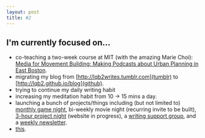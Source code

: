 ```yaml
---
layout: post
title: #2
---
```

## I'm currently focused on...

* co-teaching a two-week course at MIT (with the amazing Marie Choi): [Media for Movement Building: Making Podcasts about Urban Planning in East Boston](http://colabradio.mit.edu/media-for-movement-building-making-podcasts-about-urban-planning-in-east-boston/).
* migrating my blog from [http://lqb2writes.tumblr.com](tumblr) to [http://lqb2.github.io/blog](github).
* trying to continue my daily writing habit
* increasing my meditation habit from 10 -> 15 mins a day.
* launching a bunch of projects/things including (but not limited to) [monthly game night](https://www.facebook.com/events/1789600871289457/), bi-weekly movie night (recurring invite to be built), [3-hour project night](lqb2.github.io/3h-project-night) (website in progress), a [writing support group](https://aspiringwriters.groups.io/), and a [weekly newsletter](http://tinyletter.com/lqb2).
* [this](https://www.resistancemappingproject.com/).